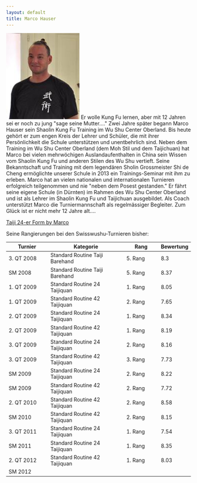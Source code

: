 ```yaml
---
layout: default
title: Marco Hauser
---
```


<img class="ifloat-left" src="/images/marco-hauser.jpg" alt="Marco Hauser" width="200px">
Er wolle Kung Fu lernen, aber mit 12 Jahren sei er noch zu jung "sage seine Mutter...."
Zwei Jahre später begann Marco Hauser sein Shaolin Kung Fu Training im Wu Shu Center Oberland. Bis heute gehört er zum engen Kreis der Lehrer und Schüler, die mit ihrer Persönlichkeit die Schule unterstützen und unentbehrlich sind.
Neben dem Training im Wu Shu Center Oberland (dem Moh Stil und dem Taijichuan) hat Marco bei vielen mehrwöchigen Auslandaufenthalten in China sein Wissen vom Shaolin Kung Fu und anderen Stilen des Wu Shu vertieft.
Seine Bekanntschaft und Training mit dem legendären Sholin Grossmeister Shi de Cheng ermöglichte unserer Schule in 2013 ein Trainings-Seminar mit ihm zu erleben.
Marco hat an vielen nationalen und internationalen Turnieren erfolgreich teilgenommen und nie "neben dem Posest gestanden."
Er fährt seine eigene Schule (in Dürnten) im Rahmen des Wu Shu Center Oberland und ist als Lehrer im Shaolin Kung Fu und Taijichuan ausgebildet. Als Coach unterstützt Marco die Turniermannschaft als regelmässiger Begleiter. 
Zum Glück ist er nicht mehr 12 Jahre alt....

<a target="_blank" href="https://www.flickr.com/photos/117851037@N03/13424795985/" >Taiji 24-er Form by Marco</a>

Seine Rangierungen bei den Swisswushu-Turnieren bisher:
<table> 
	<thead> 
		<tr> 
			<th width="100">Turnier</th> 
			<th>Kategorie</th> 
			<th width="80">Rang</th> 
			<th width="50">Bewertung</th> 
		</tr> 
	</thead> 
	<tbody> 
		<tr> 
			<td>3. QT 2008</td> 
			<td>Standard Routine Taiji Barehand</td> 
			<td>5. Rang</td> 
			<td>8.3</td> 
		</tr> 
		<tr> 
			<td>SM 2008</td> 
			<td>Standard Routine Taiji Barehand</td> 
			<td>5. Rang</td> 
			<td>8.37</td> 
		</tr> 
		<tr> 
			<td>1. QT 2009</td> 
			<td>Standard Routine 24 Taijiquan</td> 
			<td>1. Rang</td> 
			<td>8.05</td> 
		</tr> 
		<tr> 
			<td>1. QT 2009</td> 
			<td>Standard Routine 42 Taijiquan</td> 
			<td>2. Rang</td> 
			<td>7.65</td> 
		</tr> 
		<tr> 
			<td>2. QT 2009</td> 
			<td>Standard Routine 24 Taijiquan</td> 
			<td>1. Rang</td> 
			<td>8.34</td> 
		</tr> 
		<tr> 
			<td>2. QT 2009</td> 
			<td>Standard Routine 42 Taijiquan</td> 
			<td>1. Rang</td> 
			<td>8.19</td> 
		</tr> 
		<tr> 
			<td>3. QT 2009</td> 
			<td>Standard Routine 24 Taijiquan</td> 
			<td>2. Rang</td> 
			<td>8.16</td> 
		</tr> 
		<tr> 
			<td>3. QT 2009</td> 
			<td>Standard Routine 42 Taijiquan</td> 
			<td>3. Rang</td> 
			<td>7.73</td> 
		</tr> 
		<tr> 
			<td>SM 2009</td> 
			<td>Standard Routine 24 Taijiquan</td> 
			<td>2. Rang</td> 
			<td>8.22</td> 
		</tr> 
		<tr> 
			<td>SM 2009</td> 
			<td>Standard Routine 42 Taijiquan</td> 
			<td>2. Rang</td> 
			<td>7.72</td> 
		</tr> 
		<tr> 
			<td>2. QT 2010</td> 
			<td>Standard Routine 42 Taijiquan</td> 
			<td>2. Rang</td> 
			<td>8.58</td> 
		</tr> 
		<tr> 
			<td>SM 2010</td> 
			<td>Standard Routine 42 Taijiquan</td> 
			<td>2. Rang</td> 
			<td>8.15</td> 
		</tr> 
		<tr> 
			<td>3. QT 2011</td> 
			<td>Standard Routine 24 Taijiquan</td> 
			<td>1. Rang</td> 
			<td>7.54</td> 
		</tr> 
		<tr> 
			<td>SM 2011</td> 
			<td>Standard Routine 24 Taijiquan</td> 
			<td>1. Rang</td> 
			<td>8.35</td> 
		</tr> 
		<tr> 
			<td>2. QT 2012</td> 
			<td>Standard Routine 42 Taijiquan</td> 
			<td>1. Rang</td> 
			<td>8.03</td> 
		</tr> 
		<tr> 
			<td>SM 2012</td> 
			<td></td> 
			<td></td> 
			<td></td> 
		</tr> 
	</tbody>
</table>